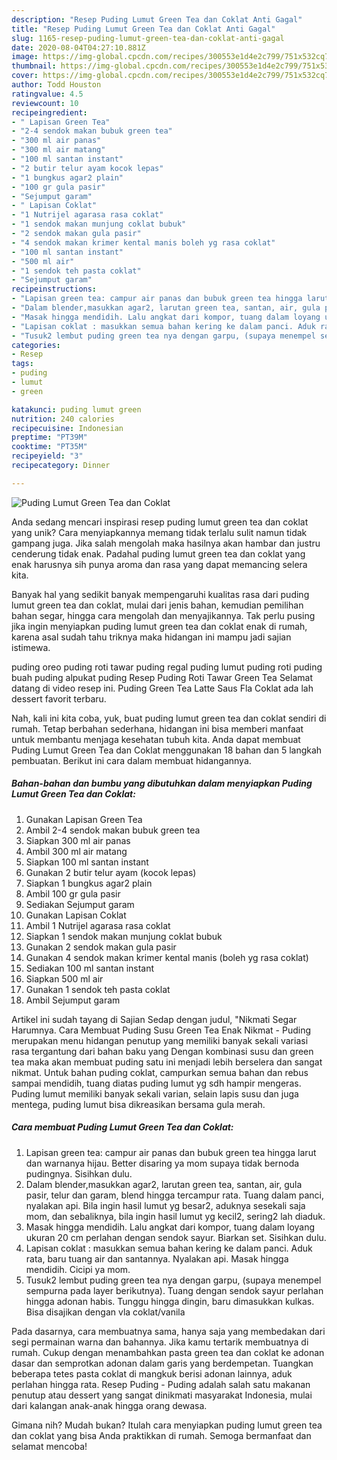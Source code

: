 ```yaml
---
description: "Resep Puding Lumut Green Tea dan Coklat Anti Gagal"
title: "Resep Puding Lumut Green Tea dan Coklat Anti Gagal"
slug: 1165-resep-puding-lumut-green-tea-dan-coklat-anti-gagal
date: 2020-08-04T04:27:10.881Z
image: https://img-global.cpcdn.com/recipes/300553e1d4e2c799/751x532cq70/puding-lumut-green-tea-dan-coklat-foto-resep-utama.jpg
thumbnail: https://img-global.cpcdn.com/recipes/300553e1d4e2c799/751x532cq70/puding-lumut-green-tea-dan-coklat-foto-resep-utama.jpg
cover: https://img-global.cpcdn.com/recipes/300553e1d4e2c799/751x532cq70/puding-lumut-green-tea-dan-coklat-foto-resep-utama.jpg
author: Todd Houston
ratingvalue: 4.5
reviewcount: 10
recipeingredient:
- " Lapisan Green Tea"
- "2-4 sendok makan bubuk green tea"
- "300 ml air panas"
- "300 ml air matang"
- "100 ml santan instant"
- "2 butir telur ayam kocok lepas"
- "1 bungkus agar2 plain"
- "100 gr gula pasir"
- "Sejumput garam"
- " Lapisan Coklat"
- "1 Nutrijel agarasa rasa coklat"
- "1 sendok makan munjung coklat bubuk"
- "2 sendok makan gula pasir"
- "4 sendok makan krimer kental manis boleh yg rasa coklat"
- "100 ml santan instant"
- "500 ml air"
- "1 sendok teh pasta coklat"
- "Sejumput garam"
recipeinstructions:
- "Lapisan green tea: campur air panas dan bubuk green tea hingga larut dan warnanya hijau. Better disaring ya mom supaya tidak bernoda pudingnya. Sisihkan dulu."
- "Dalam blender,masukkan agar2, larutan green tea, santan, air, gula pasir, telur dan garam, blend hingga tercampur rata. Tuang dalam panci, nyalakan api. Bila ingin hasil lumut yg besar2, aduknya sesekali saja mom, dan sebaliknya, bila ingin hasil lumut yg kecil2, sering2 lah diaduk."
- "Masak hingga mendidih. Lalu angkat dari kompor, tuang dalam loyang ukuran 20 cm perlahan dengan sendok sayur. Biarkan set. Sisihkan dulu."
- "Lapisan coklat : masukkan semua bahan kering ke dalam panci. Aduk rata, baru tuang air dan santannya. Nyalakan api. Masak hingga mendidih. Cicipi ya mom."
- "Tusuk2 lembut puding green tea nya dengan garpu, (supaya menempel sempurna pada layer berikutnya). Tuang dengan sendok sayur perlahan hingga adonan habis. Tunggu hingga dingin, baru dimasukkan kulkas. Bisa disajikan dengan vla coklat/vanila"
categories:
- Resep
tags:
- puding
- lumut
- green

katakunci: puding lumut green 
nutrition: 240 calories
recipecuisine: Indonesian
preptime: "PT39M"
cooktime: "PT35M"
recipeyield: "3"
recipecategory: Dinner

---
```



![Puding Lumut Green Tea dan Coklat](https://img-global.cpcdn.com/recipes/300553e1d4e2c799/751x532cq70/puding-lumut-green-tea-dan-coklat-foto-resep-utama.jpg)

Anda sedang mencari inspirasi resep puding lumut green tea dan coklat yang unik? Cara menyiapkannya memang tidak terlalu sulit namun tidak gampang juga. Jika salah mengolah maka hasilnya akan hambar dan justru cenderung tidak enak. Padahal puding lumut green tea dan coklat yang enak harusnya sih punya aroma dan rasa yang dapat memancing selera kita.

Banyak hal yang sedikit banyak mempengaruhi kualitas rasa dari puding lumut green tea dan coklat, mulai dari jenis bahan, kemudian pemilihan bahan segar, hingga cara mengolah dan menyajikannya. Tak perlu pusing jika ingin menyiapkan puding lumut green tea dan coklat enak di rumah, karena asal sudah tahu triknya maka hidangan ini mampu jadi sajian istimewa.

puding oreo puding roti tawar puding regal puding lumut puding roti puding buah puding alpukat puding Resep Puding Roti Tawar Green Tea Selamat datang di video resep ini. Puding Green Tea Latte Saus Fla Coklat ada lah dessert favorit terbaru.


Nah, kali ini kita coba, yuk, buat puding lumut green tea dan coklat sendiri di rumah. Tetap berbahan sederhana, hidangan ini bisa memberi manfaat untuk membantu menjaga kesehatan tubuh kita. Anda dapat membuat Puding Lumut Green Tea dan Coklat menggunakan 18 bahan dan 5 langkah pembuatan. Berikut ini cara dalam membuat hidangannya.

<!--inarticleads1-->

##### Bahan-bahan dan bumbu yang dibutuhkan dalam menyiapkan Puding Lumut Green Tea dan Coklat:

1. Gunakan  Lapisan Green Tea
1. Ambil 2-4 sendok makan bubuk green tea
1. Siapkan 300 ml air panas
1. Ambil 300 ml air matang
1. Siapkan 100 ml santan instant
1. Gunakan 2 butir telur ayam (kocok lepas)
1. Siapkan 1 bungkus agar2 plain
1. Ambil 100 gr gula pasir
1. Sediakan Sejumput garam
1. Gunakan  Lapisan Coklat
1. Ambil 1 Nutrijel agarasa rasa coklat
1. Siapkan 1 sendok makan munjung coklat bubuk
1. Gunakan 2 sendok makan gula pasir
1. Gunakan 4 sendok makan krimer kental manis (boleh yg rasa coklat)
1. Sediakan 100 ml santan instant
1. Siapkan 500 ml air
1. Gunakan 1 sendok teh pasta coklat
1. Ambil Sejumput garam


Artikel ini sudah tayang di Sajian Sedap dengan judul, &#34;Nikmati Segar Harumnya. Cara Membuat Puding Susu Green Tea Enak Nikmat - Puding merupakan menu hidangan penutup yang memiliki banyak sekali variasi rasa tergantung dari bahan baku yang Dengan kombinasi susu dan green tea maka akan membuat puding satu ini menjadi lebih berselera dan sangat nikmat. Untuk bahan puding coklat, campurkan semua bahan dan rebus sampai mendidih, tuang diatas puding lumut yg sdh hampir mengeras. Puding lumut memiliki banyak sekali varian, selain lapis susu dan juga mentega, puding lumut bisa dikreasikan bersama gula merah. 

<!--inarticleads2-->

##### Cara membuat Puding Lumut Green Tea dan Coklat:

1. Lapisan green tea: campur air panas dan bubuk green tea hingga larut dan warnanya hijau. Better disaring ya mom supaya tidak bernoda pudingnya. Sisihkan dulu.
1. Dalam blender,masukkan agar2, larutan green tea, santan, air, gula pasir, telur dan garam, blend hingga tercampur rata. Tuang dalam panci, nyalakan api. Bila ingin hasil lumut yg besar2, aduknya sesekali saja mom, dan sebaliknya, bila ingin hasil lumut yg kecil2, sering2 lah diaduk.
1. Masak hingga mendidih. Lalu angkat dari kompor, tuang dalam loyang ukuran 20 cm perlahan dengan sendok sayur. Biarkan set. Sisihkan dulu.
1. Lapisan coklat : masukkan semua bahan kering ke dalam panci. Aduk rata, baru tuang air dan santannya. Nyalakan api. Masak hingga mendidih. Cicipi ya mom.
1. Tusuk2 lembut puding green tea nya dengan garpu, (supaya menempel sempurna pada layer berikutnya). Tuang dengan sendok sayur perlahan hingga adonan habis. Tunggu hingga dingin, baru dimasukkan kulkas. Bisa disajikan dengan vla coklat/vanila


Pada dasarnya, cara membuatnya sama, hanya saja yang membedakan dari segi permainan warna dan bahannya. Jika kamu tertarik membuatnya di rumah. Cukup dengan menambahkan pasta green tea dan coklat ke adonan dasar dan semprotkan adonan dalam garis yang berdempetan. Tuangkan beberapa tetes pasta coklat di mangkuk berisi adonan lainnya, aduk perlahan hingga rata. Resep Puding - Puding adalah salah satu makanan penutup atau dessert yang sangat dinikmati masyarakat Indonesia, mulai dari kalangan anak-anak hingga orang dewasa. 

Gimana nih? Mudah bukan? Itulah cara menyiapkan puding lumut green tea dan coklat yang bisa Anda praktikkan di rumah. Semoga bermanfaat dan selamat mencoba!
